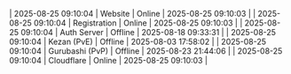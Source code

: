 | 2025-08-25 09:10:04 | Website | Online | 2025-08-25 09:10:03 |
| 2025-08-25 09:10:04 | Registration | Online | 2025-08-25 09:10:03 |
| 2025-08-25 09:10:04 | Auth Server | Offline | 2025-08-18 09:33:31 |
| 2025-08-25 09:10:04 | Kezan (PvE) | Offline | 2025-08-03 17:58:02 |
| 2025-08-25 09:10:04 | Gurubashi (PvP) | Offline | 2025-08-23 21:44:06 |
| 2025-08-25 09:10:04 | Cloudflare | Online | 2025-08-25 09:10:03 |
